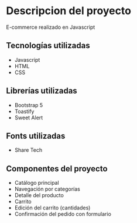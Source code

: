 # Descripcion del proyecto
E-commerce realizado en Javascript

## Tecnologías utilizadas
 * Javascript
 * HTML
 * CSS

## Librerías utilizadas
 * Bootstrap 5
 * Toastify
 * Sweet Alert

## Fonts utilizadas
 * Share Tech

## Componentes del proyecto
 * Catálogo principal
 * Navegación por categorías
 * Detalle del producto
 * Carrito
 * Edición del carrito (cantidades)
 * Confirmación del pedido con formulario
